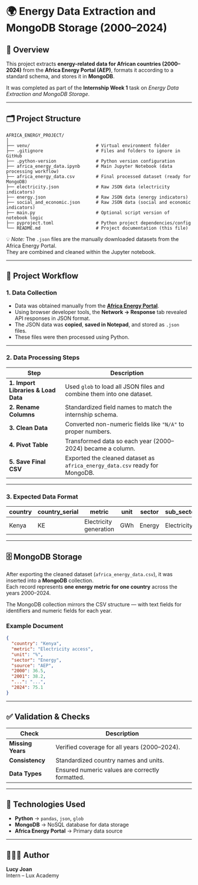 # 🌍 Energy Data Extraction and MongoDB Storage (2000–2024)

## 📘 Overview
This project extracts **energy-related data for African countries (2000–2024)** from the **Africa Energy Portal (AEP)**, formats it according to a standard schema, and stores it in **MongoDB**.  

It was completed as part of the **Internship Week 1** task on *Energy Data Extraction and MongoDB Storage*.  

---

## 🗂️ Project Structure
```
AFRICA_ENERGY_PROJECT/
│
├── venv/                         # Virtual environment folder
├── .gitignore                    # Files and folders to ignore in GitHub
├── .python-version               # Python version configuration
├── africa_energy_data.ipynb      # Main Jupyter Notebook (data processing workflow)
├── africa_energy_data.csv        # Final processed dataset (ready for MongoDB)
├── electricity.json              # Raw JSON data (electricity indicators)
├── energy.json                   # Raw JSON data (energy indicators)
├── social_and_economic.json      # Raw JSON data (social and economic indicators)
├── main.py                       # Optional script version of notebook logic
├── pyproject.toml                # Python project dependencies/config
└── README.md                     # Project documentation (this file)
```

💡 *Note:* The `.json` files are the manually downloaded datasets from the Africa Energy Portal.  
They are combined and cleaned within the Jupyter notebook.

---

## 🧩 Project Workflow

### 1. **Data Collection**
- Data was obtained manually from the **[Africa Energy Portal](https://africa-energy-portal.org/)**.
- Using browser developer tools, the **Network → Response** tab revealed API responses in JSON format.
- The JSON data was **copied**, **saved in Notepad**, and stored as `.json` files.
- These files were then processed using Python.

---

### 2. **Data Processing Steps**

| Step | Description |
|------|--------------|
| **1. Import Libraries & Load Data** | Used `glob` to load all JSON files and combine them into one dataset. |
| **2. Rename Columns** | Standardized field names to match the internship schema. |
| **3. Clean Data** | Converted non-numeric fields like `"N/A"` to proper numbers. |
| **4. Pivot Table** | Transformed data so each year (2000–2024) became a column. |
| **5. Save Final CSV** | Exported the cleaned dataset as `africa_energy_data.csv` ready for MongoDB. |

---

### 3. **Expected Data Format**

| country | country_serial | metric | unit | sector | sub_sector | source_link | source | 2000 | 2001 | ... | 2024 |
|----------|----------------|--------|------|---------|-------------|-------------|--------|------|------|-----|------|
| Kenya | KE | Electricity generation | GWh | Energy | Electricity | /aep/country/kenya | AEP | 4500 | 4600 | ... | 9200 |

---

## 🗄️ MongoDB Storage

After exporting the cleaned dataset (`africa_energy_data.csv`), it was inserted into a **MongoDB** collection.  
Each record represents **one energy metric for one country** across the years 2000–2024.

The MongoDB collection mirrors the CSV structure — with text fields for identifiers and numeric fields for each year.

### Example Document
```json
{
  "country": "Kenya",
  "metric": "Electricity access",
  "unit": "%",
  "sector": "Energy",
  "source": "AEP",
  "2000": 36.5,
  "2001": 38.2,
  "...": "...",
  "2024": 75.1
}
```

---

## ✅ Validation & Checks

| Check | Description |
|-------|--------------|
| **Missing Years** | Verified coverage for all years (2000–2024). |
| **Consistency** | Standardized country names and units. |
| **Data Types** | Ensured numeric values are correctly formatted. |

---

## 🧰 Technologies Used
- **Python** → `pandas`, `json`, `glob`
- **MongoDB** → NoSQL database for data storage
- **Africa Energy Portal** → Primary data source

---

## 👩🏽‍💻 Author
**Lucy Joan**  
Intern – Lux Academy  
